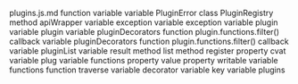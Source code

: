plugins.js.md
function <function>
	variable <unknown>
	variable PluginError
	class PluginRegistry
		method apiWrapper
			variable exception
			variable exception
			variable plugin
			variable plugin
			variable pluginDecorators
				function plugin.functions.filter() callback
			variable pluginDecorators
				function plugin.functions.filter() callback
			variable pluginList
			variable result
		method list
		method register
			property cvat
			variable plug
				variable functions
					property value
					property writable
			variable functions
			function traverse
				variable decorator
				variable key
	variable plugins
